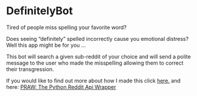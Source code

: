 # DefinitelyBot

Tired of people miss spelling your favorite word? 

Does seeing “definitely” spelled incorrectly cause you emotional distress?
Well this app might be for you …

This bot will search a given sub-reddit of your choice and will send a polite message to the user who made the misspelling allowing them 
to correct their transgression. 

If you would like to find out more about how I made this click [here.]( https://www.youtube.com/watch?v=a5BnJpTQIMM)
and here: [PRAW: The Python Reddit Api Wrapper](https://praw.readthedocs.org/en/stable/)
